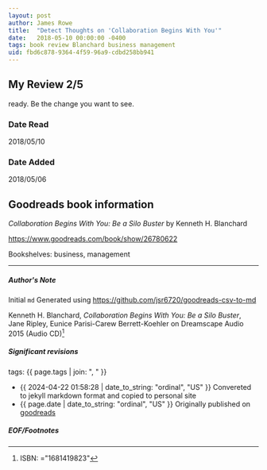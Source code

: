 ```yaml
---
layout: post
author: James Rowe
title:  "Detect Thoughts on 'Collaboration Begins With You'"
date:   2018-05-10 00:00:00 -0400
tags: book review Blanchard business management
uid: fbd6c878-9364-4f59-96a9-cdbd258bb941
---
```


<!-- highly dependent on how you personally use jekyll templates, and how you want this to show up -->
<!-- escape any jekyll keys with double brackets -->

## My Review 2/5

ready. Be the change you want to see.

### Date Read
2018/05/10

### Date Added
2018/05/06

## Goodreads book information

*Collaboration Begins With You: Be a Silo Buster* by Kenneth H. Blanchard

https://www.goodreads.com/book/show/26780622

Bookshelves: business, management

---

##### Author's Note

Initial `md` Generated using https://github.com/jsr6720/goodreads-csv-to-md

Kenneth H. Blanchard, *Collaboration Begins With You: Be a Silo Buster*, Jane Ripley, Eunice Parisi-Carew Berrett-Koehler on Dreamscape Audio 2015 (Audio CD)[^1]

##### Significant revisions

tags: {{ page.tags | join: ", " }} <!-- todo move this somewhere -->

- {{ 2024-04-22 01:58:28 | date_to_string: "ordinal", "US" }} Convereted to jekyll markdown format and copied to personal site
- {{ page.date | date_to_string: "ordinal", "US" }} Originally published on [goodreads](https://www.goodreads.com)

##### EOF/Footnotes

[^1]: ISBN: ="1681419823"